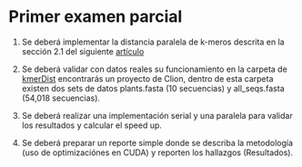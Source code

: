 # Primer examen parcial

1. Se deberá implementar la distancia paralela de k-meros descrita en la sección 2.1 del siguiente [artículo](https://ieeexplore.ieee.org/document/7050241)

2. Se deberá validar con datos reales su funcionamiento en la carpeta de [kmerDist](kmerDist) encontrarás un proyecto de Clion, dentro de esta carpeta existen dos sets de datos plants.fasta (10 secuencias) y all_seqs.fasta (54,018 secuencias).

3. Se deberá realizar una implementación serial y una paralela para validar los resultados y calcular el speed up.

4. Se deberá preparar un reporte simple donde se describa la metodología (uso de optimizaciónes en CUDA) y reporten los hallazgos (Resultados). 
